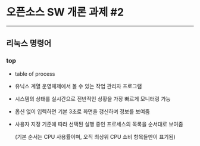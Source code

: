 # 오픈소스 SW 개론 과제 #2
---
## 리눅스 명령어
### top
* table of process
* 유닉스 계열 운영체제에서 볼 수 있는 작업 관리자 프로그램
* 시스템의 상태를 실시간으로 전반적인 상황을 가장 빠르게 모니터링 가능
* 옵션 없이 입력하면 기본 3초로 화면을 갱신하며 정보를 보여줌
* 사용자 지정 기준에 따라 선택된 실행 중인 프로세스의 목록을 순서대로 보여줌

  (기본 순서는 CPU 사용률이며, 오직 최상위 CPU 소비 항목들만이 표기됨)
